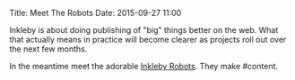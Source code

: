 Title: Meet The Robots
Date: 2015-09-27 11:00


Inkleby is about doing publishing of "big" things better on the web.  What that actually means in practice will become clearer as projects roll out over the next few months. 

In the meantime meet the adorable [Inkleby Robots](http://www.inkleby.com/robots). They make #content.